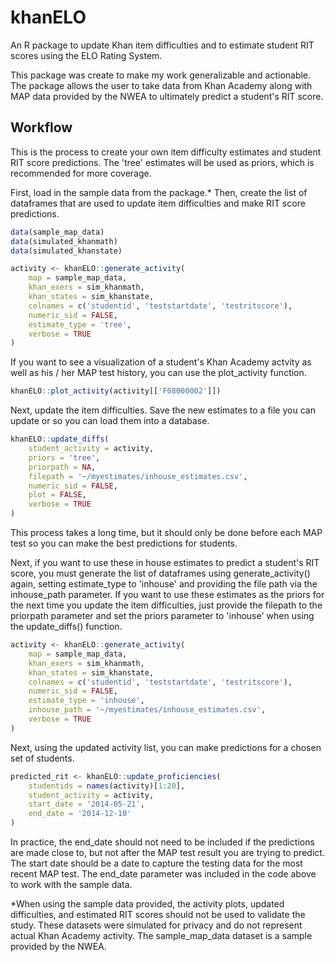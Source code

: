 # khanELO
An R package to update Khan item difficulties and to estimate student RIT scores using the ELO Rating System.

This package was create to make my work generalizable and actionable. The package allows the user to take data from Khan Academy along with MAP data provided by the NWEA to ultimately predict a student's RIT score.

## Workflow

This is the process to create your own item difficulty estimates and student RIT score predictions. The 'tree' estimates will be used as priors, which is recommended for more coverage. 

First, load in the sample data from the package.* Then, create the list of dataframes that are used to update item difficulties and make RIT score predictions.

```r
data(sample_map_data)
data(simulated_khanmath)
data(simulated_khanstate)

activity <- khanELO::generate_activity(
    map = sample_map_data,
    khan_exers = sim_khanmath,
    khan_states = sim_khanstate,
    colnames = c('studentid', 'teststartdate', 'testritscore'),
    numeric_sid = FALSE,
    estimate_type = 'tree',
    verbose = TRUE
)
```
If you want to see a visualization of a student's Khan Academy actvity as well as his / her MAP test history, you can use the plot_activity function.

```r
khanELO::plot_activity(activity[['F08000002']])
```

Next, update the item difficulties. Save the new estimates to a file you can update or so you can load them into a database.

```r
khanELO::update_diffs(
    student_activity = activity,
    priors = 'tree',
    priorpath = NA,
    filepath = '~/myestimates/inhouse_estimates.csv',
    numeric_sid = FALSE,
    plot = FALSE,
    verbose = TRUE
)
```

This process takes a long time, but it should only be done before each MAP test so you can make the best predictions for students. 

Next, if you want to use these in house estimates to predict a student's RIT score, you must generate the list of dataframes using generate_activity() again, setting estimate_type to 'inhouse' and providing the file path via the inhouse_path parameter. If you want to use these estimates as the priors for the next time you update the item difficulties, just provide the filepath to the priorpath parameter and set the priors parameter to 'inhouse' when using the update_diffs() function.

```r
activity <- khanELO::generate_activity(
    map = sample_map_data,
    khan_exers = sim_khanmath,
    khan_states = sim_khanstate,
    colnames = c('studentid', 'teststartdate', 'testritscore'),
    numeric_sid = FALSE,
    estimate_type = 'inhouse',
    inhouse_path = '~/myestimates/inhouse_estimates.csv',
    verbose = TRUE
)
```

Next, using the updated activity list, you can make predictions for a chosen set of students. 

```r
predicted_rit <- khanELO::update_proficiencies(
    studentids = names(activity)[1:20],
    student_activity = activity,
    start_date = '2014-05-21',
    end_date = '2014-12-10'
)
```

In practice, the end_date should not need to be included if the predictions are made close to, but not after the MAP test result you are trying to predict. The start date should be a date to capture the testing data for the most recent MAP test. The end_date parameter was included in the code above to work with the sample data.

*When using the sample data provided, the activity plots, updated difficulties, and estimated RIT scores should not be used to validate the study. These datasets were simulated for privacy and do not represent actual Khan Academy activity. The sample_map_data dataset is a sample provided by the NWEA.

